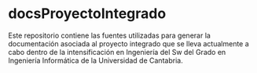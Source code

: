 # docsProyectoIntegrado
Este repositorio contiene las fuentes utilizadas para generar la documentación asociada al proyecto integrado que se lleva actualmente a cabo dentro de la intensificación en Ingeniería del Sw del Grado en Ingeniería Informática de la Universidad de Cantabria.
